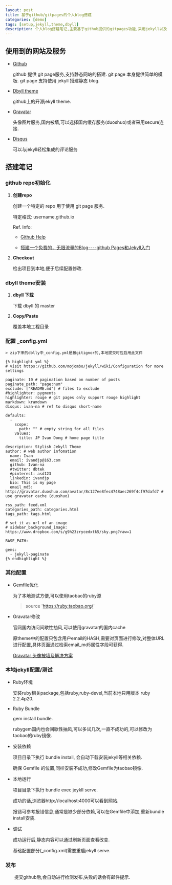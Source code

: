 ```yaml
---
layout: post
title: 基于github/gitpages的个人blog搭建
categories: [demo]
tags: [setup,jekyll,theme,dbyll]
description: 个人blog搭建笔记,主要基于github提供的gitpages功能,采用jekyll以及github上开源的dbyll主题,同时使用了gravatar头像服务,和disque评论服务.
---
```

## 使用到的网站及服务
- [Github](https://github.com/)

    github 提供 git page服务,支持静态网站的搭建.
    git page 本身提供简单的模板.
    git page 支持使用 jekyll 搭建静态 blog.

- [Dbyll theme](https://github.com/dbtek/dbyll)

    github上的开源jekyll theme.

- [Gravatar](https://cn.gravatar.com)

    头像图片服务,国内被墙,可以选择国内缓存服务(duoshuo)或者采用secure连接.

- [Disqus](https://disqus.com)

    可以与jekyll轻松集成的评论服务

## 搭建笔记

### github repo初始化

1. **创建repo**

    创建一个特定的 repo 用于使用 git page 服务.
    
    特定格式: username.github.io
    
    Ref. Info:
    
    - [Github Help](https://pages.github.com/)
    
    - [搭建一个免费的，无限流量的Blog----github Pages和Jekyll入门](http://www.ruanyifeng.com/blog/2012/08/blogging_with_jekyll.html)
    
2. **Checkout**
    
    检出项目到本地,便于后续配置修改.
    
### dbyll theme安装

1. **dbyll 下载**

    下载 dbyll 的 master

2. **Copy/Paste**    

    覆盖本地工程目录

### 配置 _config.yml

    > zip下来的dblly中_config.yml是被gitignor的,本地提交时应启用此文件

    {% highlight yml %}
    # visit https://github.com/mojombo/jekyll/wiki/Configuration for more settings
    
    paginate: 10 # pagination based on number of posts
    paginate_path: "page:num"
    exclude: ["README.md"] # files to exclude
    #highlighter: pygments
    highlighter: rouge # git pages only support rouge highlight
    markdown: kramdown
    disqus: ivan-na # ref to disqus short-name
    
    defaults:
      -
        scope:
          path: "" # empty string for all files
        values:
          title: JP Ivan Dong # home page title
    
    description: Stylish Jekyll Theme
    author: # web author infomation
      name: Ivan
      email: ivandjp@163.com
      github: Ivan-na
      #twitter: dbtek
      #pinterest: asd123
      linkedin: ivandjp
      bio: This is my page
      email_md5: http://gravatar.duoshuo.com/avatar/8c127ee8fec4748aec269f4cf97dafd7 # use gravatar cache (duoshuo)
    
    rss_path: feed.xml
    categories_path: categories.html
    tags_path: tags.html
     
    # set it as url of an image
    # sidebar_background_image: https://www.dropbox.com/s/g9h23zrycedxtk5/sky.png?raw=1
   
    BASE_PATH:
    
    gems:
      - jekyll-paginate
    {% endhighlight %}

### 其他配置

- Gemfile优化

    为了本地测试方便,可以使用taobao的ruby源
    
    > source 'https://ruby.taobao.org/'

- Gravatar修改
   
   官网国内访问间歇性抽风,可以使用gravatar的国内cache
   
   原theme中的配置只包含用户email的HASH,需要对页面进行修改,对整体URL进行配置,具体页面通过检索email_md5属性字段可获得.
   
   [Gravatar 头像被墙及解决方案](http://www.wpdaxue.com/gravatar-is-blocked.html)
       
### 本地jekyll配置/测试

- Ruby环境

    安装ruby相关package,包括ruby,ruby-devel,当前本地只用版本 ruby 2.2.4p20.

- Ruby Bundle

    gem install bundle.
    
    rubygem国内也会间歇性抽风,可以多试几次,一直不成功的,可以修改为taobao的ruby镜像.

- 安装依赖
    
    项目目录下执行 bundle install, 会自动下载安装jekyll等相关依赖.
    
    确保 Gemfile 的位置,同样安装不成功,修改Gemfile为taobao镜像.
    
- 本地运行

    项目目录下执行 bundle exec jeykll serve.
    
    成功的话,浏览器http://localhost:4000可以看到网站.
    
    报错可参考报错信息,通常是缺少部分依赖,可以在Gemfile中添加,重新bundle install安装.
    
- 调试
    
    成功运行后,静态内容可以通过刷新页面查看改变.
    
    基础配置部分(_config.xml)需要重启jekyll serve.
    
### 发布
    
&ensp;&ensp;&ensp;&ensp;提交github后,会自动进行检测发布,失败的话会有邮件提示.